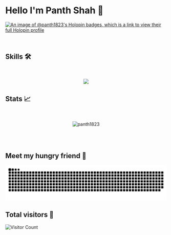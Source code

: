 # Hello I'm Panth Shah 👋

[![An image of @panth1823's Holopin badges, which is a link to view their full Holopin profile](https://holopin.me/panth1823)](https://holopin.io/@panth1823)



<br/>


<div>
<h2> Skills 🛠️</h2>
  <br/>
<p align="center">
  <a href="https://skillicons.dev">
    <img src="https://skillicons.dev/icons?i=html,css,js,git,github,python,react,figma,nodejs,tailwindcss,bootstrap,firebase,replit,vite,devto,vercel,postgres,express,astro,cloudflare&perline=10" />
  </a>
</p>
</div>
<h2> Stats 📈</h2>
<br/>  
</a>
</p>
  <div align="center">
  <p>
    <img align="center" src="https://github-readme-streak-stats.herokuapp.com/?user=Panth1823&theme=react" alt="panth1823" /></p>
  </div>
  <a align="right" href="https://img.shields.io/github/followers/{Panth1823}.svg?style=social&label=Follow&maxAge=2592000"></a>
  <br/> 
  <br/>
<div align="left">
  <h2> Meet my hungry friend 🐍</h2>
  <img alt="snake eating my contributions" src="https://raw.githubusercontent.com/salesp07/salesp07/output/github-contribution-grid-snake.svg" />
  <br/>
</div>

<h2> Total visitors 👀</h2>

![Visitor Count](https://profile-counter.glitch.me/Panth1823/count.svg)
